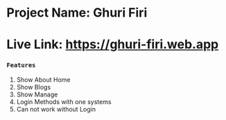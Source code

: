 # Project Name: Ghuri Firi

# Live Link: https://ghuri-firi.web.app

### `Features`
1. Show About Home
2. Show Blogs
3. Show Manage
4. Login Methods with one systems
5. Can not work without Login